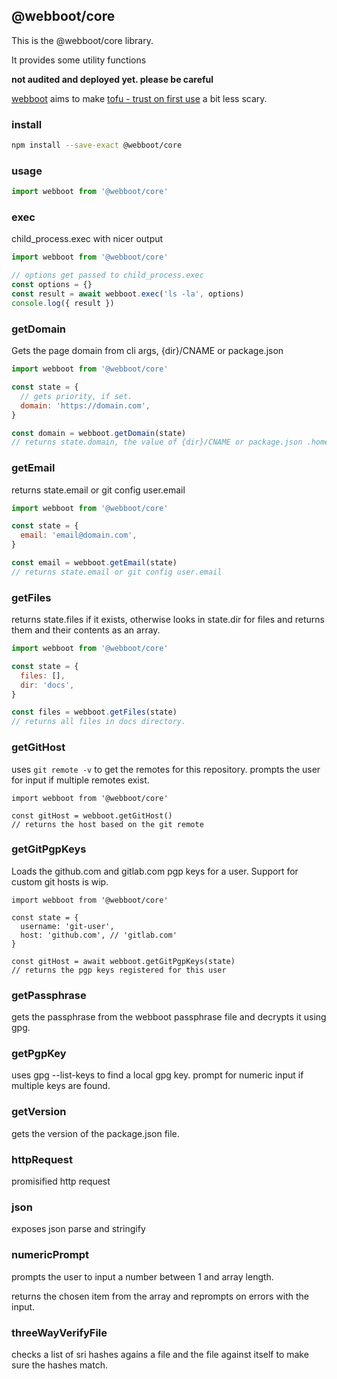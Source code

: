 <div>

## @webboot/core

This is the @webboot/core library.

It provides some utility functions

**not audited and deployed yet. please be careful**

[webboot](https://webboot.org) aims to make
[tofu - trust on first use](https://en.wikipedia.org/wiki/Trust_on_first_use)
a bit less scary.

### <a name="install"></a>install
```bash
npm install --save-exact @webboot/core
```

### <a name="usage"></a>usage

```javascript
import webboot from '@webboot/core'
```

### <a name="usage-exec"></a>exec

child_process.exec with nicer output

```javascript
import webboot from '@webboot/core'

// options get passed to child_process.exec
const options = {}
const result = await webboot.exec('ls -la', options)
console.log({ result })
```

### <a name="usage-get-domain"></a>getDomain

Gets the page domain from cli args, {dir}/CNAME or package.json

```javascript
import webboot from '@webboot/core'

const state = {
  // gets priority, if set.
  domain: 'https://domain.com',
}

const domain = webboot.getDomain(state)
// returns state.domain, the value of {dir}/CNAME or package.json .homepage field
```

### <a name="usage-get-email"></a>getEmail

returns state.email or git config user.email

```javascript
import webboot from '@webboot/core'

const state = {
  email: 'email@domain.com',
}

const email = webboot.getEmail(state)
// returns state.email or git config user.email
```

### <a name="usage-get-files"></a>getFiles

returns state.files if it exists,
otherwise looks in state.dir for files and returns them and their contents as an array.

```javascript
import webboot from '@webboot/core'

const state = {
  files: [],
  dir: 'docs',
}

const files = webboot.getFiles(state)
// returns all files in docs directory.
```

### <a name="usage-get-git-host"></a>getGitHost

uses `git remote -v` to get the remotes for this repository.
prompts the user for input if multiple remotes exist.

```
import webboot from '@webboot/core'

const gitHost = webboot.getGitHost()
// returns the host based on the git remote
```

### <a name="usage-get-git-pgp-keys"></a>getGitPgpKeys

Loads the github.com and gitlab.com pgp keys for a user.
Support for custom git hosts is wip.

```
import webboot from '@webboot/core'

const state = {
  username: 'git-user',
  host: 'github.com', // 'gitlab.com'
}

const gitHost = await webboot.getGitPgpKeys(state)
// returns the pgp keys registered for this user
```


### <a name="usage-get-passphrase"></a>getPassphrase

gets the passphrase from the webboot passphrase file and decrypts it using gpg.


### <a name="usage-get-pgp-key"></a>getPgpKey

uses gpg --list-keys to find a local gpg key.
prompt for numeric input if multiple keys are found.


### <a name="usage-get-version"></a>getVersion

gets the version of the package.json file.


### <a name="usage-http-request"></a>httpRequest

promisified http request


### <a name="usage-json"></a>json

exposes json parse and stringify


### <a name="usage-numeric-prompt"></a>numericPrompt

prompts the user to input a number between 1 and array length.

returns the chosen item from the array and reprompts on errors with the input.


### <a name="usage-three-way-verify-file"></a>threeWayVerifyFile

checks a list of sri hashes agains a file and the file against itself to make sure the hashes match.

</div>
